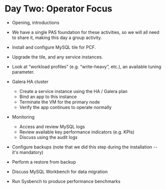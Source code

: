 # Day Two: Operator Focus

* Opening, introductions
* We have a single PAS foundation for these activities, so we will all need to share it, making this day a group activity.

* Install and configure MySQL tile for PCF.

* Upgrade the tile, and any service instances.

* Look at “workload profiles” (e.g. “write-heavy”, etc.), an available tuning parameter.

* Galera HA cluster
  - Create a service instance using the HA / Galera plan
  - Bind an app to this instance
  - Terminate the VM for the primary node
  - Verify the app continues to operate normally

* Monitoring
  - Access and review MySQL logs
  - Review available key performance indicators (e.g. KPIs)
  - Discuss using the audit logs

* Configure backups (note that we did this step during the installation -- it's mandatory)

* Perform a restore from backup

* Discuss MySQL Workbench for data migration

* Run Sysbench to produce performance benchmarks

